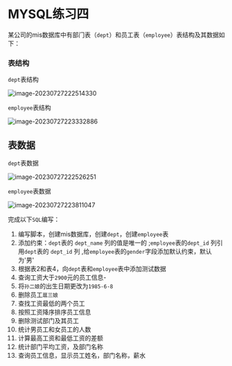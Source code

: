 # MYSQL练习四

某公司的mis数据库中有部⻔表（`dept`）和员工表（`employee`）表结构及其数据如下：

### 表结构

`dept`表结构

![image-20230727222514330](https://s2.loli.net/2023/07/27/pXHolzZEakIyORt.png)

`employee`表结构

![image-20230727223332886](https://s2.loli.net/2023/07/27/RTuOec4obLIQ7dN.png)

## 表数据

`dept`表数据

![image-20230727222526251](https://s2.loli.net/2023/07/27/ixLFwhraeDdvfTg.png)

`employee`表数据

![image-20230727223811047](https://s2.loli.net/2023/07/27/CNi23ZcVFUWa5Af.png)

完成以下`SQL`编写：

1. 编写脚本，创建mis数据库，创建`dept`，创建`employee`表
2. 添加约束：`dept`表的 `dept_name` 列的值是唯一的 ;`employee`表的`dept_id` 列引用`dept`表的 `dept_id` 列 ,给`employee`表的`gender`字段添加默认约束，默认为'男'
3. 根据表2和表4，向`dept`表和`employee`表中添加测试数据
4. 查询工资大于`2900`元的员工信息-
5. 将`孙二娘`的出生日期更改为`1985-6-8`
6. 删除员工`扈三娘`
7. 查找工资最低的两个员工
8. 按照工资降序排序员工信息
9. 删除测试部门及其员工
10.  统计男员工和女员工的人数
11.  计算最高工资和最低工资的差额
12. 统计部门平均工资，及部门名称
13. 查询员工信息，显示员工姓名，部门名称，薪水

